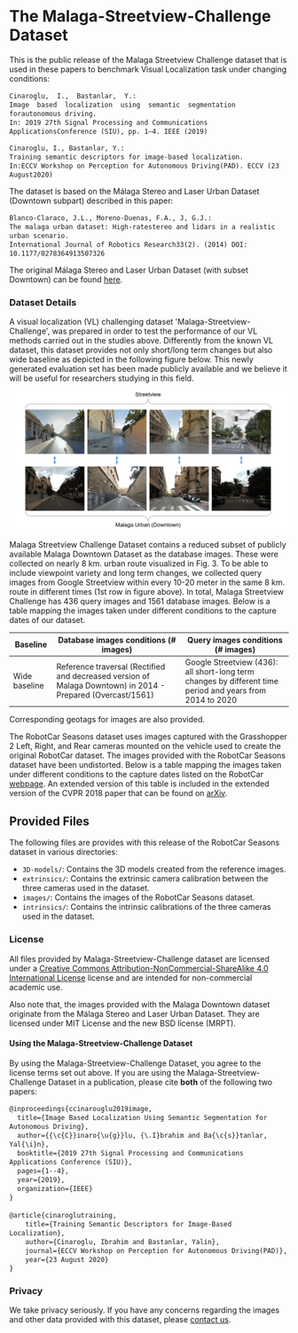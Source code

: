 # The Malaga-Streetview-Challenge Dataset
This is the public release of the Malaga Streetview Challenge dataset that is used in these papers to 
benchmark Visual Localization task under changing conditions:

```
Cinaroglu,  I.,  Bastanlar,  Y.:  
Image  based  localization  using  semantic  segmentation  forautonomous driving.  
In: 2019 27th Signal Processing and Communications ApplicationsConference (SIU), pp. 1–4. IEEE (2019)
```

```
Cinaroglu, I., Bastanlar, Y.: 
Training semantic descriptors for image-based localization. 
In:ECCV Workshop on Perception for Autonomous Driving(PAD). ECCV (23 August2020)
```

The dataset is based on the Málaga Stereo and Laser Urban Dataset (Downtown subpart) described in this paper:

```
Blanco-Claraco, J.L., Moreno-Duenas, F.A., J, G.J.: 
The malaga urban dataset: High-ratestereo and lidars in a realistic urban scenario. 
International Journal of Robotics Research33(2). (2014) DOI: 10.1177/0278364913507326 
```
The original Málaga Stereo and Laser Urban Dataset (with subset Downtown) can be found 
[here](http://www.mrpt.org/MalagaUrbanDataset).


### Dataset Details

A visual localization (VL) challenging dataset 'Malaga-Streetview-Challenge', was prepared in order to 
test the performance of our VL methods carried out in the studies above. Differently from the known VL 
dataset, this dataset provides not only short/long term changes but also wide baseline as depicted in the
following figure below. This newly generated evaluation set has been made publicly available and we believe
it will be useful for researchers studying in this field.

![pipeline](https://github.com/ibrahimcinaroglu/Malaga-Streetview-Challenge/blob/0ae489a642c10613e0a44a7dc84c827eb5aa0232/Streetview_Downtown_Samples.png?raw=true)


Malaga Streetview Challenge Dataset contains a reduced subset of publicly available Malaga Downtown Dataset
as the database images. These were collected on nearly 8 km. urban route visualized in Fig. 3. To be able 
to include viewpoint variety and long term changes, we collected query images from Google Streetview within 
every 10-20 meter in the same 8 km. route in different times (1st row in figure above). In total, Malaga Streetview
Challenge has 436 query images and 1561 database images. Below is a table mapping the images taken under 
different conditions to the capture dates of our dataset.

Baseline | Database images conditions (# images) | Query images conditions (# images)
------------|----------------|----------------
Wide baseline | Reference traversal (Rectified and decreased version of Malaga Downtown) in 2014 - Prepared (Overcast/1561) | Google Streetview (436): all short-long term changes by different time period and years from 2014 to 2020 

Corresponding geotags for images are also provided.

The RobotCar Seasons dataset uses images captured with the Grasshopper 2 Left, Right, and
Rear cameras mounted on the vehicle used to create the original RobotCar dataset. The 
images provided with the RobotCar Seasons dataset have been undistorted.
Below is a table mapping the images taken under different conditions to the capture dates
listed on the RobotCar [webpage](http://robotcar-dataset.robots.ox.ac.uk/). An extended 
version of this table is included in the extended version of the CVPR 2018 paper that can be
found on [arXiv](https://arxiv.org/abs/1707.09092).


## Provided Files
The following files are provides with this release of the RobotCar Seasons dataset in various 
directories:
* `3D-models/`: Contains the 3D models created from the reference images.
* `extrinsics/`: Contains the extrinsic camera calibration between the three cameras used in
 the dataset.
* `images/`: Contains the images of the RobotCar Seasons dataset.
* `intrinsics/`: Contains the intrinsic calibrations of the three cameras used in the dataset.

### License
All files provided by Malaga-Streetview-Challenge dataset are licensed under a 
[Creative Commons Attribution-NonCommercial-ShareAlike 4.0 International License](https://creativecommons.org/licenses/by-nc-sa/4.0/) 
license and are intended for non-commercial academic use.

Also note that, the images provided with the Malaga Downtown dataset originate from the Málaga Stereo and Laser Urban Dataset. 
They are licensed under MIT License and the new BSD license (MRPT). 


#### Using the Malaga-Streetview-Challenge Dataset
By using the Malaga-Streetview-Challenge Dataset, you agree to the license terms set out above.
If you are using the Malaga-Streetview-Challenge Dataset in a publication, please cite **both** of the
following two papers:
```
@inproceedings{ccinarouglu2019image,
  title={Image Based Localization Using Semantic Segmentation for Autonomous Driving},
  author={{\c{C}}inaro{\u{g}}lu, {\.I}brahim and Ba{\c{s}}tanlar, Yal{\i}n},
  booktitle={2019 27th Signal Processing and Communications Applications Conference (SIU)},
  pages={1--4},
  year={2019},
  organization={IEEE}
}

@article{cinaroglutraining,
	title={Training Semantic Descriptors for Image-Based Localization},
	author={Cinaroglu, Ibrahim and Bastanlar, Yalin},
	journal={ECCV Workshop on Perception for Autonomous Driving(PAD)},
	year={23 August 2020}
}
```
### Privacy
We take privacy seriously. If you have any concerns regarding the images and other data
provided with this dataset, please [contact us](mailto:ibrahim.ceinaroglu@gmail.com).
